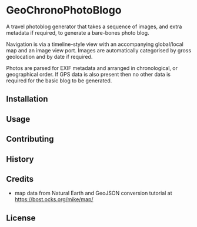 # GeoChronoPhotoBlogo

A travel photoblog generator that takes a sequence of images, and extra metadata if required, to generate a bare-bones photo blog. 

Navigation is via a timeline-style view with an accompanying global/local map and an image view port. Images are automatically categorised by gross geolocation and by date if required.

Photos are parsed for EXIF metadata and arranged in chronological, or geographical order. If GPS data is also present then no other data is required for the basic blog to be generated.

## Installation

## Usage

## Contributing

## History

## Credits

 - map data from Natural Earth and GeoJSON conversion tutorial at https://bost.ocks.org/mike/map/

## License
